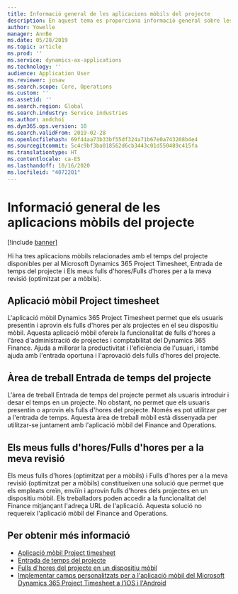 ```yaml
---
title: Informació general de les aplicacions mòbils del projecte
description: En aquest tema es proporciona informació general sobre les aplicacions relacionades amb el temps del projecte per al Microsoft Dynamics 365 Project Timesheet, Entrada de temps del projecte i Els meus fulls d'hores/Fulls d'hores disponibles en un dispositiu mòbil.
author: Yowelle
manager: AnnBe
ms.date: 05/28/2019
ms.topic: article
ms.prod: ''
ms.service: dynamics-ax-applications
ms.technology: ''
audience: Application User
ms.reviewer: josaw
ms.search.scope: Core, Operations
ms.custom: ''
ms.assetid: ''
ms.search.region: Global
ms.search.industry: Service industries
ms.author: andchoi
ms.dyn365.ops.version: 10
ms.search.validFrom: 2019-02-28
ms.openlocfilehash: 69f44aa73b33bf55df324a71b67e0a743208b4e4
ms.sourcegitcommit: 5c4c9bf3ba018562d6cb3443c01d550489c415fa
ms.translationtype: HT
ms.contentlocale: ca-ES
ms.lasthandoff: 10/16/2020
ms.locfileid: "4072201"
---
```

# <a name="project-mobile-applications-overview"></a>Informació general de les aplicacions mòbils del projecte

[!include [banner](../includes/banner.md)]

Hi ha tres aplicacions mòbils relacionades amb el temps del projecte disponibles per al Microsoft Dynamics 365 Project Timesheet, Entrada de temps del projecte i Els meus fulls d'hores/Fulls d'hores per a la meva revisió (optimitzat per a mòbils).

## <a name="project-timesheet-mobile-app"></a>Aplicació mòbil Project timesheet

L'aplicació mòbil Dynamics 365 Project Timesheet permet que els usuaris presentin i aprovin els fulls d'hores per als projectes en el seu dispositiu mòbil. Aquesta aplicació mòbil ofereix la funcionalitat de fulls d'hores a l'àrea d'administració de projectes i comptabilitat del Dynamics 365 Finance. Ajuda a millorar la productivitat i l'eficiència de l'usuari, i també ajuda amb l'entrada oportuna i l'aprovació dels fulls d'hores del projecte.

## <a name="project-time-entry-workspace"></a>Àrea de treball Entrada de temps del projecte

L'àrea de treball Entrada de temps del projecte permet als usuaris introduir i desar el temps en un projecte. No obstant, no permet que els usuaris presentin o aprovin els fulls d'hores del projecte. Només es pot utilitzar per a l'entrada de temps. Aquesta àrea de treball mòbil està dissenyada per utilitzar-se juntament amb l'aplicació mòbil del Finance and Operations.

## <a name="my-timesheetstimesheets-for-my-review"></a>Els meus fulls d'hores/Fulls d'hores per a la meva revisió

Els meus fulls d'hores (optimitzat per a mòbils) i Fulls d'hores per a la meva revisió (optimitzat per a mòbils) constitueixen una solució que permet que els empleats creïn, enviïn i aprovin fulls d'hores dels projectes en un dispositiu mòbil. Els treballadors poden accedir a la funcionalitat del Finance mitjançant l'adreça URL de l'aplicació. Aquesta solució no requereix l'aplicació mòbil del Finance and Operations.

## <a name="for-more-information"></a>Per obtenir més informació

- [Aplicació mòbil Project timesheet](project-timesheet.md)
- [Entrada de temps del projecte]( project-time-entry-mobile-workspace.md)
- [Fulls d'hores del projecte en un dispositiu mòbil](Mobile-timesheets.md)
- [Implementar camps personalitzats per a l'aplicació mòbil del Microsoft Dynamics 365 Project Timesheet a l'iOS i l'Android](custom-fields-mobile.md)
